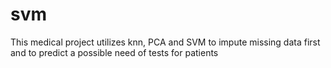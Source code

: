 # svm
This medical project utilizes knn, PCA and SVM to impute missing data first and to predict a possible need of tests for patients
